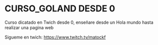 # CURSO_GOLAND DESDE 0

Curso dicatado en Twich desde 0, enseñare desde un Hola mundo hasta realizar una pagina web

Sigueme en twich: https://www.twitch.tv/matockf
